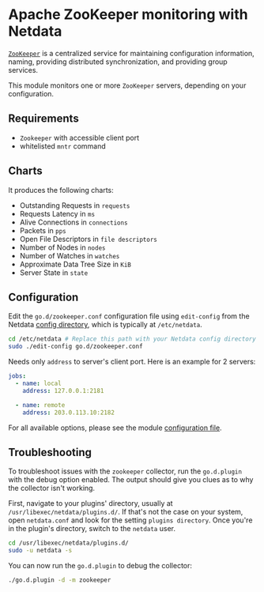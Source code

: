 <!--
title: "Apache ZooKeeper monitoring with Netdata"
description: "Monitor the health and performance of Zookeeper servers with zero configuration, per-second metric granularity, and interactive visualizations."
custom_edit_url: https://github.com/netdata/go.d.plugin/edit/master/modules/zookeeper/README.md
sidebar_label: "ZooKeeper"
-->

# Apache ZooKeeper monitoring with Netdata

[`ZooKeeper`](https://zookeeper.apache.org/) is a centralized service for maintaining configuration information, naming,
providing distributed synchronization, and providing group services.

This module monitors one or more `ZooKeeper` servers, depending on your configuration.

## Requirements

- `Zookeeper` with accessible client port
- whitelisted `mntr` command

## Charts

It produces the following charts:

- Outstanding Requests in `requests`
- Requests Latency in `ms`
- Alive Connections in `connections`
- Packets in `pps`
- Open File Descriptors in `file descriptors`
- Number of Nodes in `nodes`
- Number of Watches in `watches`
- Approximate Data Tree Size in `KiB`
- Server State in `state`

## Configuration

Edit the `go.d/zookeeper.conf` configuration file using `edit-config` from the
Netdata [config directory](https://learn.netdata.cloud/docs/configure/nodes), which is typically at `/etc/netdata`.

```bash
cd /etc/netdata # Replace this path with your Netdata config directory
sudo ./edit-config go.d/zookeeper.conf
```

Needs only `address` to server's client port. Here is an example for 2 servers:

```yaml
jobs:
  - name: local
    address: 127.0.0.1:2181

  - name: remote
    address: 203.0.113.10:2182
```

For all available options, please see the
module [configuration file](https://github.com/netdata/go.d.plugin/blob/master/config/go.d/zookeeper.conf).

## Troubleshooting

To troubleshoot issues with the `zookeeper` collector, run the `go.d.plugin` with the debug option enabled. The output
should give you clues as to why the collector isn't working.

First, navigate to your plugins' directory, usually at `/usr/libexec/netdata/plugins.d/`. If that's not the case on your
system, open `netdata.conf` and look for the setting `plugins directory`. Once you're in the plugin's directory, switch
to the `netdata` user.

```bash
cd /usr/libexec/netdata/plugins.d/
sudo -u netdata -s
```

You can now run the `go.d.plugin` to debug the collector:

```bash
./go.d.plugin -d -m zookeeper
```
